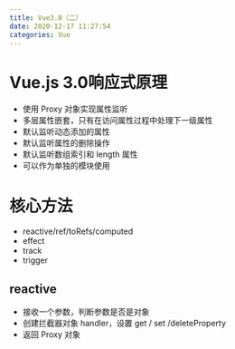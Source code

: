 ```yaml
---
title: Vue3.0（二）
date: 2020-12-17 11:27:54
categories: Vue
---
```


# Vue.js 3.0响应式原理

* 使用 Proxy 对象实现属性监听
* 多层属性嵌套，只有在访问属性过程中处理下一级属性
* 默认监听动态添加的属性
* 默认监听属性的删除操作
* 默认监听数组索引和 length 属性
* 可以作为单独的模块使用

# 核心方法

* reactive/ref/toRefs/computed
* effect
* track
* trigger

## reactive

* 接收一个参数，判断参数是否是对象
* 创建拦截器对象 handler，设置 get / set /deleteProperty
* 返回 Proxy 对象